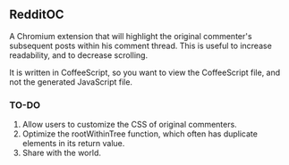## RedditOC

A Chromium extension that will highlight the original commenter's subsequent posts within his comment thread. This is useful to increase readability, and to decrease scrolling.

It is written in CoffeeScript, so you want to view the CoffeeScript file, and not the generated JavaScript file.


### TO-DO

1. Allow users to customize the CSS of original commenters.
2. Optimize the rootWithinTree function, which often has duplicate elements in its return value.
3. Share with the world.
